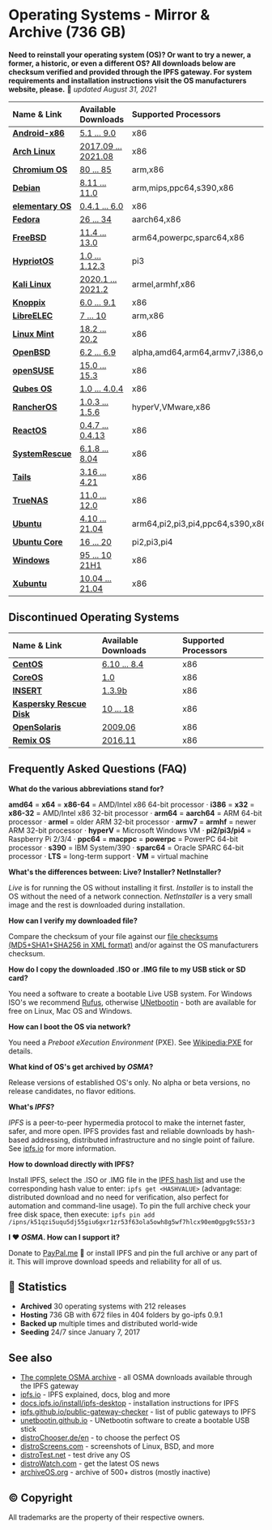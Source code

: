 Operating Systems - Mirror & Archive (736 GB)
=============================================

**Need to reinstall your operating system (OS)? Or want to try a newer, a former, a historic, or even a different OS? All downloads below are checksum verified and provided through the IPFS gateway. For system requirements and installation instructions visit the OS manufacturers website, please.** 📅 *updated August 31, 2021*

| Name & Link                                      | Available Downloads                                                                            | Supported Processors |
| :----------------------------------------------- | :--------------------------------------------------------------------------------------------- | :------------------- |
| **[Android-x86](https://www.android-x86.org)**   | [5.1 ... 9.0](https://cf-ipfs.com/ipfs/QmdQrao7eUjcZ1GbR8rG21PnAw1vs5VWrvUFCvsDFGaMk8)         | x86                  |
| **[Arch Linux](https://archlinux.org)**          | [2017.09 ... 2021.08](https://cf-ipfs.com/ipfs/QmRQzGHjXxR7ZBGtn95BjiJj5poi9upA83pJAv7qgL73HQ) | x86                  |
| **[Chromium OS](https://www.chromium.org/chromium-os)** | [80 ... 85](https://cf-ipfs.com/ipfs/QmZF34ExoBB1a5cforj7n1fM9KpryNSvjGdLSFSV6vrzFb)    | arm,x86              |
| **[Debian](https://www.debian.org)**             | [8.11 ... 11.0](https://cf-ipfs.com/ipfs/QmQcR2BKHJ8KhG5UUKWTep9ncQ8fF3fxM5qGW9ZBBoQdXN)       | arm,mips,ppc64,s390,x86 | 
| **[elementary OS](https://elementary.io)**       | [0.4.1 ... 6.0](https://cf-ipfs.com/ipfs/QmVU3nySUnUaL6Z7EQK6bKv7YxAj6Mksjgr99jBWNKaUhx)       | x86                  |
| **[Fedora](https://getfedora.org)**              | [26 ... 34](https://cf-ipfs.com/ipfs/QmaGVcmqcwBrHPkR7CWeWhf7jesyCSKSYf5sspHj4YXgpe)           | aarch64,x86          |
| **[FreeBSD](https://www.freebsd.org)**           | [11.4 ... 13.0](https://cf-ipfs.com/ipfs/QmRt7gh2qxFyMLZjUtK1D6eN2pdtMPeiPitNZY4ckAhMGd)       | arm64,powerpc,sparc64,x86 |
| **[HypriotOS](https://blog.hypriot.com)**        | [1.0 ... 1.12.3](https://cf-ipfs.com/ipfs/QmVaauqYstcdrtz4XhmYAtBamyQKCjTZyH6NViQHXiV1r9)      | pi3                  |
| **[Kali Linux](https://www.kali.org)**           | [2020.1 ... 2021.2](https://cf-ipfs.com/ipfs/QmSYgmTUSxwTGUc6YDRPMBNt2t5vCkWiuXizEAbmJu1bTs)   | armel,armhf,x86      |
| **[Knoppix](http://www.knoppix.org/)**           | [6.0 ... 9.1](https://cf-ipfs.com/ipfs/QmS9ZHoBcM6Q98UUiqhhvUAi7hbj39Yuy2bRNxhhVpr3QN)         | x86                  |
| **[LibreELEC](https://libreelec.tv)**            | [7 ... 10](https://cf-ipfs.com/ipfs/QmRDuKVswsckkZs1wXSqGa8Dy1nvcE73dR9PHN3bmjpKcj)            | arm,x86              |
| **[Linux Mint](https://linuxmint.com)**          | [18.2 ... 20.2](https://cf-ipfs.com/ipfs/Qmf7r8dCUsh5iB1ca3eRxkkcQyaR8WjJpHZsx7eQP4eiQv)       | x86                  |
| **[OpenBSD](http://www.openbsd.org)**            | [6.2 ... 6.9](https://cf-ipfs.com/ipfs/QmPwHKjo5KMYCNDTPpBTeCv7KS7mc4vWHZbfxvCpi4VAuv)         | alpha,amd64,arm64,armv7,i386,octeon,powerpc64,sparc64 |
| **[openSUSE](https://www.opensuse.org)**         | [15.0 ... 15.3](https://cf-ipfs.com/ipfs/QmNcvhQWgzv946PAT1dBEN5FHJphB6W9kyEcZeDECNYMGM )      | x86                  | 
| **[Qubes OS](https://www.qubes-os.org/)**        | [1.0 ... 4.0.4](https://cf-ipfs.com/ipfs/QmR433KbGHuXSZvukNNahyy61QFw4zD8e1nRuGzgtzbFYk)       | x86                  |
| **[RancherOS](http://rancher.com/rancher-os/)**  | [1.0.3 ... 1.5.6](https://cf-ipfs.com/ipfs/QmT4NQYJU6mMmpJ9moooPgJpJDVoNP9rL7H3yumqpUqgb4)     | hyperV,VMware,x86    |
| **[ReactOS](https://www.reactos.org)**           | [0.4.7 ... 0.4.13](https://cf-ipfs.com/ipfs/QmQQDixrDpCRTY7VtvAfPUYGievsaoCF3VFyzkD158ZQ2E)    | x86                  |
| **[SystemRescue](http://www.system-rescue-cd.org/)**| [6.1.8 ... 8.04](https://cf-ipfs.com/ipfs/QmbAo1LEw1hjpiseBDgNMAJ81mudJk8zjRbrP6sp2YyGcG)   | x86                  |
| **[Tails](https://tails.boum.org/)**             | [3.16 ... 4.21](https://cf-ipfs.com/ipfs/QmdCkTqikX6bGBU8FMRgufnRL98KhwXALa6KGRkzN43KiZ)       | x86                  |
| **[TrueNAS](https://www.truenas.org)**           | [11.0 ... 12.0](https://cf-ipfs.com/ipfs/Qma3n1u5J3hmiTGu3nz3u5Ln7BQh9Eyodwd1sfV2mJoynW)       | x86                  |
| **[Ubuntu](https://www.ubuntu.com/)**            | [4.10 ... 21.04](https://cf-ipfs.com/ipfs/QmQD7zBkoDehQRV46bfGXHLVF5TxJXkpxkaPwvXy8pxKJX)      | arm64,pi2,pi3,pi4,ppc64,s390,x86 |
| **[Ubuntu Core](https://www.ubuntu.com/core)**   | [16 ... 20](https://cf-ipfs.com/ipfs/QmdZRfLgQrh71X3ng1avdrbVyrLz2tECEY3AAaT3bRZ5wE)           | pi2,pi3,pi4          |
| **[Windows](https://www.microsoft.com)**         | [95 ... 10 21H1](https://cf-ipfs.com/ipfs/QmQdcFHgbzNctXmHPhEwRK2evMxypSrkQ9ppnKyBcxkwwy)      | x86                  |
| **[Xubuntu](https://www.xubuntu.org)**           | [10.04 ... 21.04](https://cf-ipfs.com/ipfs/QmaTB2Ugp7UtBa85krU8M1rHBoiX8VubodtRni3p5Vzpgo)     | x86                  |

## Discontinued Operating Systems 

| Name & Link                                      | Available Downloads                                                                            | Supported Processors |
| :----------------------------------------------- | :--------------------------------------------------------------------------------------------- | :------------------- |
| **[CentOS](https://www.centos.org)**             | [6.10 ... 8.4](https://cf-ipfs.com/ipfs/QmcPZjqBqYxcpspDj8bZ6tMHoaz1yWYhMXUo6UMbdjAkfB)        | x86                  |
| **[CoreOS](https://coreos.com/)**                | [1.0](https://cf-ipfs.com/ipfs/QmZq9a53v9cepjhVsPN6S3sd12tntnxJiECtZFkcH8KBX9)                 | x86                  |
| **[INSERT](https://www.inside-security.de/insert.html)** | [1.3.9b](https://cf-ipfs.com/ipfs/QmVpmV9bSigEbC4MTaw9G7x3USgeCEfPeTtERc3VFYEymx)      | x86                  |
| **[Kaspersky Rescue Disk](https://support.kaspersky.com/viruses/rescuedisk)** | [10 ... 18](https://cf-ipfs.com/ipfs/QmVMeBhS7K3DMXxuF3Q1MbSdANT1b4mkwXCp7nqLV6n4Lt) | x86|
| **[OpenSolaris](https://www.oracle.com/technetwork/server-storage/solaris/index-135144.html)** | [2009.06](https://cf-ipfs.com/ipfs/QmdRpuTZTyKsQSXPt3dyv6WdTY7ZyaRkkU5S3Z9tkPriPv) | x86    |
| **[Remix OS](http://cn.jide.com/remixos)**       | [2016.11](https://cf-ipfs.com/ipfs/QmPhohZB29FNYqjBmxvPeXB1Jbd1anSq9tfXDE2xhZM54u)             | x86                  |

## Frequently Asked Questions (FAQ)

**What do the various abbreviations stand for?**

**amd64** = **x64** = **x86-64** = AMD/Intel x86 64-bit processor · **i386** = **x32** = **x86-32** = AMD/Intel x86 32-bit processor  ·  **arm64** = **aarch64** = ARM 64-bit processor · **armel** = older ARM 32-bit processor · **armv7** = **armhf** = newer ARM 32-bit processor · **hyperV** = Microsoft Windows VM · **pi2/pi3/pi4** = Raspberry Pi 2/3/4 · **ppc64** = **macppc** = **powerpc** = PowerPC 64-bit processor · **s390** = IBM System/390 · **sparc64** = Oracle SPARC 64-bit processor · **LTS** = long-term support · **VM** = virtual machine

**What's the differences between: Live? Installer? NetInstaller?**

*Live* is for running the OS without installing it first. *Installer* is to install the OS without the need of a network connection. *NetInstaller* is a very small image and the rest is downloaded during installation.

**How can I verify my downloaded file?**

Compare the checksum of your file against our [file checksums (MD5+SHA1+SHA256 in XML format)](/Downloads/file_checksums.xml) and/or against the OS manufacturers checksum.

**How do I copy the downloaded .ISO or .IMG file to my USB stick or SD card?**

You need a software to create a bootable Live USB system. For Windows ISO's we recommend [Rufus](https://rufus.ie), otherwise [UNetbootin](https://unetbootin.github.io) - both are available for free on Linux, Mac OS and Windows.

**How can I boot the OS via network?**

You need a *Preboot eXecution Environment* (PXE). See [Wikipedia:PXE](https://en.wikipedia.org/wiki/Preboot_Execution_Environment) for details.

**What kind of OS's get archived by *OSMA*?**

Release versions of established OS's only. No alpha or beta versions, no release candidates, no flavor editions.

**What's *IPFS*?**

*IPFS* is a peer-to-peer hypermedia protocol to make the internet faster, safer, and more open. IPFS provides fast and reliable downloads by hash-based addressing, distributed infrastructure and no single point of failure. See [ipfs.io](https://ipfs.io) for more information.

**How to download directly with IPFS?**

Install IPFS, select the .ISO or .IMG file in the [IPFS hash list](https://github.com/fleschutz/OSMA/blob/main/Downloads/IPFS_hashes.txt) and use the corresponding hash value to enter: `ipfs get <HASHVALUE>` (advantage: distributed download and no need for verification, also perfect for automation and command-line usage). To pin the full archive check your free disk space, then execute: `ipfs pin add /ipns/k51qzi5uqu5dj55giu6gxr1zr53f63ola5owh8g5wf7hlcx90em0gpg9c553r3`

**I ❤️ *OSMA*. How can I support it?**

Donate to [PayPal.me](https://www.paypal.me/Fleschutz) 👏 or install IPFS and pin the full archive or any part of it. This will improve download speeds and reliability for all of us.

##  🔎 Statistics

- **Archived** 30 operating systems with 212 releases
- **Hosting** 736 GB with 672 files in 404 folders by go-ipfs 0.9.1
- **Backed up** multiple times and distributed world-wide
- **Seeding** 24/7 since January 7, 2017

See also
-----

* [The complete OSMA archive](https://cf-ipfs.com/ipns/k51qzi5uqu5dj55giu6gxr1zr53f63ola5owh8g5wf7hlcx90em0gpg9c553r3) - all OSMA downloads available through the IPFS gateway 
* [ipfs.io](https://ipfs.io) - IPFS explained, docs, blog and more
* [docs.ipfs.io/install/ipfs-desktop](https://docs.ipfs.io/install/ipfs-desktop/) - installation instructions for IPFS
* [ipfs.github.io/public-gateway-checker](https://ipfs.github.io/public-gateway-checker/) - list of public gateways to IPFS
* [unetbootin.github.io](https://unetbootin.github.io) - UNetbootin software to create a bootable USB stick
* [distroChooser.de/en](https://distrochooser.de/en/) - to choose the perfect OS
* [distroScreens.com](http://www.distroscreens.com) - screenshots of Linux, BSD, and more
* [distroTest.net](https://distrotest.net/) - test drive any OS
* [distroWatch.com](https://distrowatch.com) - get the latest OS news
* [archiveOS.org](https://www.archiveos.org) - archive of 500+ distros (mostly inactive)

## © Copyright

All trademarks are the property of their respective owners.

